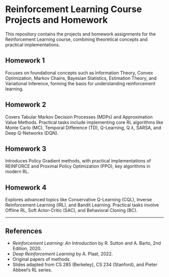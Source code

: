 # Reinforcement Learning Course Projects and Homework

This repository contains the projects and homework assignments for the Reinforcement Learning course, combining theoretical concepts and practical implementations.

## Homework 1
Focuses on foundational concepts such as Information Theory, Convex Optimization, Markov Chains, Bayesian Statistics, Estimation Theory, and Variational Inference, forming the basis for understanding reinforcement learning.

## Homework 2
Covers Tabular Markov Decision Processes (MDPs) and Approximation Value Methods. Practical tasks include implementing core RL algorithms like Monte Carlo (MC), Temporal Difference (TD), Q-Learning, Q $\lambda$, SARSA, and Deep Q-Networks (DQN).

## Homework 3
Introduces Policy Gradient methods, with practical implementations of REINFORCE and Proximal Policy Optimization (PPO), key algorithms in modern RL.

## Homework 4
Explores advanced topics like Conservative Q-Learning (CQL), Inverse Reinforcement Learning (IRL), and Bandit Learning. Practical tasks involve Offline RL, Soft Actor-Critic (SAC), and Behavioral Cloning (BC).

---

## References
- *Reinforcement Learning: An Introduction* by R. Sutton and A. Barto, 2nd Edition, 2020.  
- *Deep Reinforcement Learning* by A. Plaat, 2022.  
- Original papers of methods.  
- Slides adapted from CS 285 (Berkeley), CS 234 (Stanford), and Pieter Abbeel’s RL series.  
